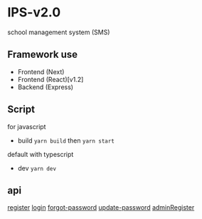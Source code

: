 # IPS-v2.0

school management system (SMS)

## Framework use

- Frontend (Next)
- Frontend (React)[v1.2]
- Backend (Express)

## Script

for javascript

- build `yarn build`
  then `yarn start`

default with typescript

- dev `yarn dev`

## api

[register](/api/register)
[login](/api/login)
[forgot-password](/api/forgot-password)
[update-password](/api/update-password)
[adminRegister]('/admin/v1/register')
